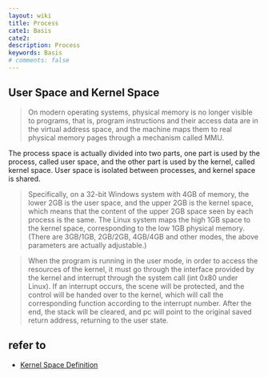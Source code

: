 ```yaml
---
layout: wiki
title: Process
cate1: Basis
cate2:
description: Process
keywords: Basis
# comments: false
---
```


## User Space and Kernel Space

> On modern operating systems, physical memory is no longer visible to programs, that is, program instructions and their access data are in the virtual address space, and the machine maps them to real physical memory pages through a mechanism called MMU.

The process space is actually divided into two parts, one part is used by the process, called user space, and the other part is used by the kernel, called kernel space. User space is isolated between processes, and kernel space is shared.

> Specifically, on a 32-bit Windows system with 4GB of memory, the lower 2GB is the user space, and the upper 2GB is the kernel space, which means that the content of the upper 2GB space seen by each process is the same. The Linux system maps the high 1GB space to the kernel space, corresponding to the low 1GB physical memory. (There are 3GB/1GB, 2GB/2GB, 4GB/4GB and other modes, the above parameters are actually adjustable.)


> When the program is running in the user mode, in order to access the resources of the kernel, it must go through the interface provided by the kernel and interrupt through the system call (int 0x80 under Linux). If an interrupt occurs, the scene will be protected, and the control will be handed over to the kernel, which will call the corresponding function according to the interrupt number. After the end, the stack will be cleared, and pc will point to the original saved return address, returning to the user state.

## refer to

* [Kernel Space Definition](http://www.linfo.org/kernel_space.html)
<!-- * [user space/kernel space](http://bbs.csdn.net/topics/330137042) -->
<!-- * [Similarities and differences of Windows/Linux kernel address space management](http://blog.csdn.net/dog250/article/details/16356141) -->
